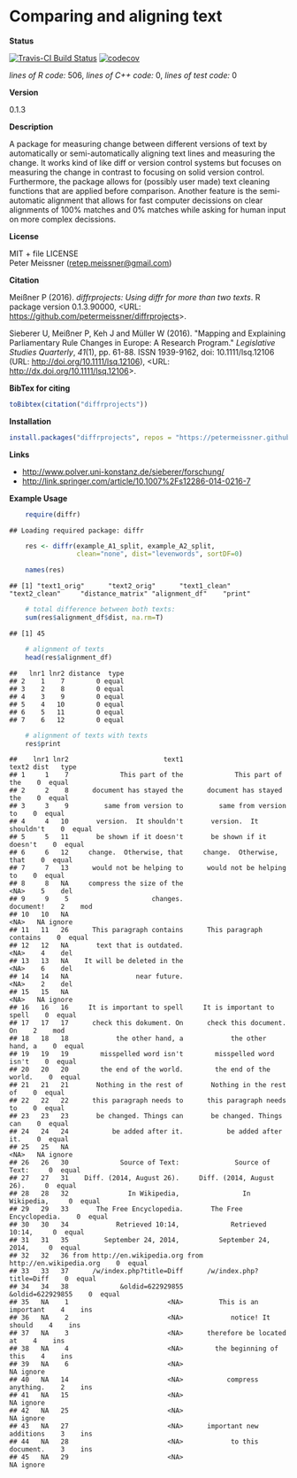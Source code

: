 
Comparing and aligning text
===========================

**Status**

[![Travis-CI Build Status](https://travis-ci.org/petermeissner/diffr.svg?branch=master)](https://travis-ci.org/petermeissner/diffr) [![codecov](https://codecov.io/gh/petermeissner/diffr/branch/master/graph/badge.svg)](https://codecov.io/gh/petermeissner/diffr/tree/master/R)

*lines of R code:* 506, *lines of C++ code:* 0, *lines of test code:* 0

**Version**

0.1.3

**Description**

A package for measuring change between different versions of text by automatically or semi-automatically aligning text lines and measuring the change. It works kind of like diff or version control systems but focuses on measuring the change in contrast to focusing on solid version control. Furthermore, the package allows for (possibly user made) text cleaning functions that are applied before comparison. Another feature is the semi-automatic alignment that allows for fast computer decissions on clear alignments of 100% matches and 0% matches while asking for human input on more complex decissions.

**License**

MIT + file LICENSE <br>Peter Meissner (<retep.meissner@gmail.com>)

**Citation**

Meißner P (2016). *diffrprojects: Using diffr for more than two texts*. R package version 0.1.3.90000, &lt;URL: <https://github.com/petermeissner/diffrprojects>&gt;.

Sieberer U, Meißner P, Keh J and Müller W (2016). "Mapping and Explaining Parliamentary Rule Changes in Europe: A Research Program." *Legislative Studies Quarterly*, *41*(1), pp. 61-88. ISSN 1939-9162, doi: 10.1111/lsq.12106 (URL: <http://doi.org/10.1111/lsq.12106>), &lt;URL: <http://dx.doi.org/10.1111/lsq.12106>&gt;.

**BibTex for citing**

``` r
toBibtex(citation("diffrprojects"))
```

**Installation**

``` r
install.packages("diffrprojects", repos = "https://petermeissner.github.io/drat")
```

**Links**

-   <http://www.polver.uni-konstanz.de/sieberer/forschung/>
-   <http://link.springer.com/article/10.1007%2Fs12286-014-0216-7>

**Example Usage**

``` r
    require(diffr)
```

    ## Loading required package: diffr

``` r
    res <- diffr(example_A1_split, example_A2_split, 
                 clean="none", dist="levenwords", sortDF=0)

    names(res)
```

    ## [1] "text1_orig"      "text2_orig"      "text1_clean"     "text2_clean"     "distance_matrix" "alignment_df"    "print"

``` r
    # total difference between both texts:
    sum(res$alignment_df$dist, na.rm=T)
```

    ## [1] 45

``` r
    # alignment of texts
    head(res$alignment_df)
```

    ##   lnr1 lnr2 distance  type
    ## 2    1    7        0 equal
    ## 3    2    8        0 equal
    ## 4    3    9        0 equal
    ## 5    4   10        0 equal
    ## 6    5   11        0 equal
    ## 7    6   12        0 equal

``` r
    # alignment of texts with texts
    res$print
```

    ##    lnr1 lnr2                        text1                        text2 dist   type
    ## 1     1    7             This part of the             This part of the    0  equal
    ## 2     2    8      document has stayed the      document has stayed the    0  equal
    ## 3     3    9         same from version to         same from version to    0  equal
    ## 4     4   10       version.  It shouldn't       version.  It shouldn't    0  equal
    ## 5     5   11       be shown if it doesn't       be shown if it doesn't    0  equal
    ## 6     6   12     change.  Otherwise, that     change.  Otherwise, that    0  equal
    ## 7     7   13      would not be helping to      would not be helping to    0  equal
    ## 8     8   NA     compress the size of the                         <NA>    5    del
    ## 9     9    5                     changes.                    document!    2    mod
    ## 10   10   NA                                                      <NA>   NA ignore
    ## 11   11   26      This paragraph contains      This paragraph contains    0  equal
    ## 12   12   NA       text that is outdated.                         <NA>    4    del
    ## 13   13   NA    It will be deleted in the                         <NA>    6    del
    ## 14   14   NA                 near future.                         <NA>    2    del
    ## 15   15   NA                                                      <NA>   NA ignore
    ## 16   16   16     It is important to spell     It is important to spell    0  equal
    ## 17   17   17      check this dokument. On      check this document. On    2    mod
    ## 18   18   18            the other hand, a            the other hand, a    0  equal
    ## 19   19   19        misspelled word isn't        misspelled word isn't    0  equal
    ## 20   20   20        the end of the world.        the end of the world.    0  equal
    ## 21   21   21       Nothing in the rest of       Nothing in the rest of    0  equal
    ## 22   22   22      this paragraph needs to      this paragraph needs to    0  equal
    ## 23   23   23       be changed. Things can       be changed. Things can    0  equal
    ## 24   24   24           be added after it.           be added after it.    0  equal
    ## 25   25   NA                                                      <NA>   NA ignore
    ## 26   26   30             Source of Text:              Source of Text:     0  equal
    ## 27   27   31    Diff. (2014, August 26).     Diff. (2014, August 26).     0  equal
    ## 28   28   32               In Wikipedia,                In Wikipedia,     0  equal
    ## 29   29   33       The Free Encyclopedia.       The Free Encyclopedia.    0  equal
    ## 30   30   34            Retrieved 10:14,             Retrieved 10:14,     0  equal
    ## 31   31   35         September 24, 2014,          September 24, 2014,     0  equal
    ## 32   32   36 from http://en.wikipedia.org from http://en.wikipedia.org    0  equal
    ## 33   33   37      /w/index.php?title=Diff      /w/index.php?title=Diff    0  equal
    ## 34   34   38             &oldid=622929855             &oldid=622929855    0  equal
    ## 35   NA    1                         <NA>         This is an important    4    ins
    ## 36   NA    2                         <NA>            notice! It should    4    ins
    ## 37   NA    3                         <NA>      therefore be located at    4    ins
    ## 38   NA    4                         <NA>        the beginning of this    4    ins
    ## 39   NA    6                         <NA>                                NA ignore
    ## 40   NA   14                         <NA>           compress anything.    2    ins
    ## 41   NA   15                         <NA>                                NA ignore
    ## 42   NA   25                         <NA>                                NA ignore
    ## 43   NA   27                         <NA>      important new additions    3    ins
    ## 44   NA   28                         <NA>            to this document.    3    ins
    ## 45   NA   29                         <NA>                                NA ignore

